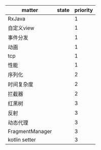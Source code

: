 |matter|state|priority|
|-|-|-|
|RxJava||1|
|自定义view||1|
|事件分发||1|
|动画||1|
|tcp||1|
|性能||1|
|序列化||2|
|时间复杂度||2|
|拦截器||2|
|红黑树||3|
|反射||3|
|动态代理||3|
|FragmentManager||3|
|kotlin setter||3|